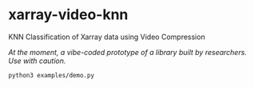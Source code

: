 # xarray-video-knn

KNN Classification of Xarray data using Video Compression

_At the moment, a vibe-coded prototype of a library built by researchers. Use with caution._

```shell
python3 examples/demo.py
```